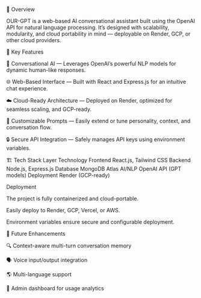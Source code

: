 🚀 Overview

OUR-GPT is a web-based AI conversational assistant built using the OpenAI API for natural language processing.
It’s designed with scalability, modularity, and cloud portability in mind — deployable on Render, GCP, or other cloud providers.

🧩 Key Features

🤖 Conversational AI — Leverages OpenAI’s powerful NLP models for dynamic human-like responses.

🌐 Web-Based Interface — Built with React and Express.js for an intuitive chat experience.

☁️ Cloud-Ready Architecture — Deployed on Render, optimized for seamless scaling, and GCP-ready.

💬 Customizable Prompts — Easily extend or tune personality, context, and conversation flow.

🔒 Secure API Integration — Safely manages API keys using environment variables.

🏗️ Tech Stack
Layer	Technology
Frontend	React.js, Tailwind CSS
Backend	Node.js, Express.js
Database	MongoDB Atlas
AI/NLP	OpenAI API (GPT models)
Deployment	Render (GCP-ready)

Deployment

The project is fully containerized and cloud-portable.

Easily deploy to Render, GCP, Vercel, or AWS.

Environment variables ensure secure and configurable deployment.

🧪 Future Enhancements

🔍 Context-aware multi-turn conversation memory

🗣️ Voice input/output integration

🌎 Multi-language support

🧰 Admin dashboard for usage analytics
